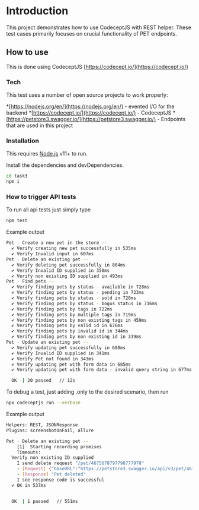 # Introduction

This project demonstrates how to use CodeceptJS with REST helper. These test cases primarily focuses on crucial functionality of PET endpoints.

## How to use

This is done using CodeceptJS [https://codecept.io/](https://codecept.io/)

### Tech

This test uses a number of open source projects to work properly:

*[https://nodejs.org/en/](https://nodejs.org/en/) - evented I/O for the backend
*[https://codecept.io/](https://codecept.io/) - CodeceptJS
*[https://petstore3.swagger.io/](https://petstore3.swagger.io/) - Endpoints that are used in this project

### Installation

This requires [Node.js](https://nodejs.org/) v11+ to run.

Install the dependencies and devDependencies.

```sh
cd task3
npm i
```

### How to trigger API tests

To run all api tests just simply type

```sh
npm test
```

Example output

```sh
Pet - Create a new pet in the store --
  ✔ Verify creating new pet successfully in 535ms
  ✔ Verify Invalid input in 607ms
Pet - Delete an existing pet --
  ✔ Verify deleting pet successfully in 804ms
  ✔ Verify Invalid ID supplied in 350ms
  ✔ Verify non existing ID supplied in 493ms
Pet - Find pets --
  ✔ Verify finding pets by status - available in 728ms
  ✔ Verify finding pets by status - pending in 723ms
  ✔ Verify finding pets by status - sold in 720ms
  ✔ Verify finding pets by status - bogus status in 716ms
  ✔ Verify finding pets by tags in 722ms
  ✔ Verify finding pets by multiple tags in 719ms
  ✔ Verify finding pets by non existing tags in 459ms
  ✔ Verify finding pets by valid id in 676ms
  ✔ Verify finding pets by invalid id in 344ms
  ✔ Verify finding pets by non existing id in 339ms
Pet - Update an existing pet --
  ✔ Verify updating pet successfully in 680ms
  ✔ Verify Invalid ID supplied in 341ms
  ✔ Verify Pet not found in 343ms
  ✔ Verify updating pet with form data in 685ms
  ✔ Verify updating pet with form data - invalid query string in 677ms

  OK  | 20 passed   // 12s
```

To debug a test, just adding .only to the desired scenario, then run
```sh
npx codeceptjs run --verbose
```

Example output

```sh
Helpers: REST, JSONResponse
Plugins: screenshotOnFail, allure

Pet - Delete an existing pet --
    [1]  Starting recording promises
    Timeouts: 
  Verify non existing ID supplied
    I send delete request "/pet/4675678797798777978"
    › [Request] {"baseURL":"https://petstore3.swagger.io/api/v3/pet/4675678797798777978","method":"DELETE","headers":{}}
    › [Response] "Pet deleted"
    I see response code is successful 
  ✔ OK in 537ms


  OK  | 1 passed   // 551ms

```
